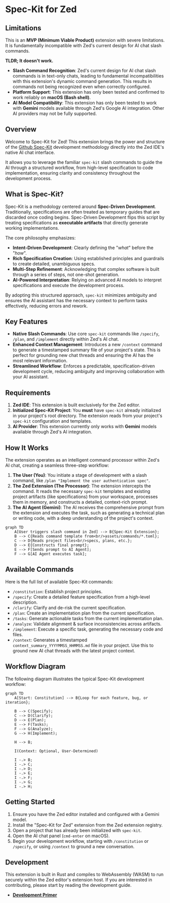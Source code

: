 # Spec-Kit for Zed

## Limitations

This is an **MVP (Minimum Viable Product)** extension with severe limitations. It is fundamentally incompatible with Zed's current design for AI chat slash commands.

**TLDR; It doesn't work.**

- **Slash Command Recognition**: Zed's current design for AI chat slash commands is in text-only chats, leading to fundamental incompatibilities with this extension's dynamic command generation. This results in commands not being recognized even when correctly configured.
- **Platform Support**: This extension has only been tested and confirmed to work reliably on **macOS (Bash shell)**.
- **AI Model Compatibility**: This extension has only been tested to work with **Gemini** models available through Zed's Google AI integration. Other AI providers may not be fully supported.

## Overview

Welcome to Spec-Kit for Zed! This extension brings the power and structure of the [Github Spec-Kit](https://github.com/github/spec-kit) development methodology directly into the Zed IDE's native AI chat interface.

It allows you to leverage the familiar `spec-kit` slash commands to guide the AI through a structured workflow, from high-level specification to code implementation, ensuring clarity and consistency throughout the development process.

## What is Spec-Kit?

Spec-Kit is a methodology centered around **Spec-Driven Development**. Traditionally, specifications are often treated as temporary guides that are discarded once coding begins. Spec-Driven Development flips this script by treating specifications as **executable artifacts** that directly generate working implementations.

The core philosophy emphasizes:

- **Intent-Driven Development**: Clearly defining the "_what_" before the "_how_".
- **Rich Specification Creation**: Using established principles and guardrails to create detailed, unambiguous specs.
- **Multi-Step Refinement**: Acknowledging that complex software is built through a series of steps, not one-shot generation.
- **AI-Powered Interpretation**: Relying on advanced AI models to interpret specifications and execute the development process.

By adopting this structured approach, `spec-kit` minimizes ambiguity and ensures the AI assistant has the necessary context to perform tasks effectively, reducing errors and rework.

## Key Features

- **Native Slash Commands**: Use core `spec-kit` commands like `/specify`, `/plan`, and `/implement` directly within Zed's AI chat.
- **Enhanced Context Management**: Introduces a new `/context` command to generate a timestamped summary file of your project's state. This is perfect for grounding new chat threads and ensuring the AI has the most relevant information.
- **Streamlined Workflow**: Enforces a predictable, specification-driven development cycle, reducing ambiguity and improving collaboration with your AI assistant.

## Requirements

1.  **Zed IDE**: This extension is built exclusively for the Zed editor.
2.  **Initialized Spec-Kit Project**: You **must** have `spec-kit` already initialized in your project's root directory. The extension reads from your project's `spec-kit` configuration and templates.
3.  **AI Provider**: This extension currently only works with **Gemini** models available through Zed's AI integration.

## How It Works

The extension operates as an intelligent command processor within Zed's AI chat, creating a seamless three-step workflow:

1.  **The User (You)**: You initiate a stage of development with a slash command, like `/plan "Implement the user authentication spec"`.
2.  **The Zed Extension (The Processor)**: The extension intercepts the command. It reads the necessary `spec-kit` templates and existing project artifacts (like specifications) from your workspace, processes them in memory, and constructs a detailed, context-rich prompt.
3.  **The AI Agent (Gemini)**: The AI receives the comprehensive prompt from the extension and executes the task, such as generating a technical plan or writing code, with a deep understanding of the project's context.

```mermaid
graph TD
    A[User triggers slash command in Zed] --> B{Spec-Kit Extension};
    B --> C{Reads command template from<br/>assets/commands/*.toml};
    C --> D{Reads project files<br/>specs, plans, etc.};
    D --> E{Constructs final prompt};
    E --> F[Sends prompt to AI Agent];
    F --> G[AI Agent executes task];
```

## Available Commands

Here is the full list of available Spec-Kit commands:

- `/constitution`: Establish project principles.
- `/specify`: Create a detailed feature specification from a high-level description.
- `/clarify`: Clarify and de-risk the current specification.
- `/plan`: Create an implementation plan from the current specification.
- `/tasks`: Generate actionable tasks from the current implementation plan.
- `/analyze`: Validate alignment & surface inconsistencies across artifacts.
- `/implement`: Execute a specific task, generating the necessary code and files.
- `/context`: Generates a timestamped `context_summary_YYYYMMSS_HHMMSS.md` file in your project. Use this to ground new AI chat threads with the latest project context.

## Workflow Diagram

The following diagram illustrates the typical Spec-Kit development workflow:

```mermaid
graph TD
    A[Start: Constitution] --> B{Loop for each feature, bug, or iteration};

    B --> C(Specify);
    C --> D(Clarify);
    D --> E(Plan);
    E --> F(Tasks);
    F --> G(Analyze);
    G --> H(Implement);

    H --> B;

    I(Context: Optional, User-Determined)

    I -.> B;
    I -.> C;
    I -.> D;
    I -.> E;
    I -.> F;
    I -.> G;
    I -.> H;
```

## Getting Started

1.  Ensure you have the Zed editor installed and configured with a Gemini model.
2.  Install the "Spec-Kit for Zed" extension from the Zed extension registry.
3.  Open a project that has already been initialized with `spec-kit`.
4.  Open the AI chat panel (`cmd-enter` on macOS).
5.  Begin your development workflow, starting with `/constitution` or `/specify`, or using `/context` to ground a new conversation.

## Development

This extension is built in Rust and compiles to WebAssembly (WASM) to run securely within the Zed editor's extension host. If you are interested in contributing, please start by reading the development guide.

- [**Development Primer**](./reference/Notes/development_primer.md)
